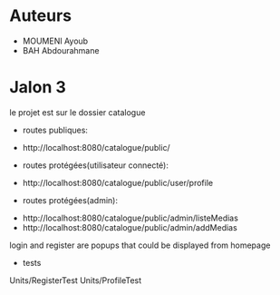 # Auteurs
- MOUMENI Ayoub
- BAH Abdourahmane

# Jalon 3

le projet est sur le dossier catalogue

* routes publiques:
- http://localhost:8080/catalogue/public/

* routes protégées(utilisateur connecté):
- http://localhost:8080/catalogue/public/user/profile

* routes protégées(admin):
- http://localhost:8080/catalogue/public/admin/listeMedias
- http://localhost:8080/catalogue/public/admin/addMedias

login and register are popups that could be displayed from homepage


* tests

Units/RegisterTest
Units/ProfileTest